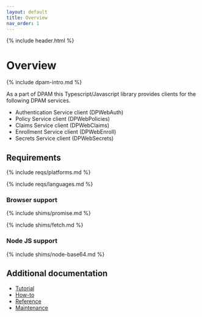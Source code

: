 ```yaml
---
layout: default
title: Overview
nav_order: 1
---
```

{% include header.html %}
<BR>

# Overview

{% include dpam-intro.md %}

As a part of DPAM this Typescript/Javascript library provides clients for
the following DPAM services.

* Authentication Service client (DPWebAuth)
* Policy Service client (DPWebPolicies)
* Claims Service client (DPWebClaims)
* Enrollment Service client (DPWebEnroll)
* Secrets Service client (DPWebSecrets)

## Requirements

{% include reqs/platforms.md %}

{% include reqs/languages.md %}

### Browser support

{% include shims/promise.md %}

{% include shims/fetch.md %}

### Node JS support

{% include shims/node-base64.md %}

## Additional documentation

* [Tutorial](./tutorial.md)
* [How-to](./how-to.md)
* [Reference](./reference.md)
* [Maintenance](maintain/index.md)
